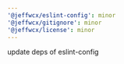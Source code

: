 ```yaml
---
'@jeffwcx/eslint-config': minor
'@jeffwcx/gitignore': minor
'@jeffwcx/license': minor
---
```


update deps of eslint-config

